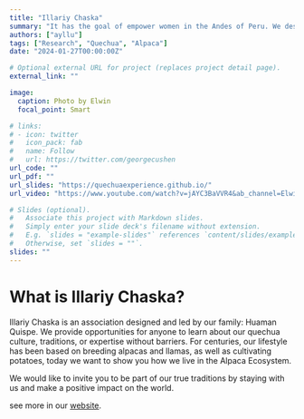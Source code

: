 ```yaml
---
title: "Illariy Chaska"
summary: "It has the goal of empower women in the Andes of Peru. We designe and knitt collection of alpaca fibre garments that might be presented at international events."
authors: ["ayllu"]
tags: ["Research", "Quechua", "Alpaca"]
date: "2024-01-27T00:00:00Z"

# Optional external URL for project (replaces project detail page).
external_link: ""

image:
  caption: Photo by Elwin
  focal_point: Smart

# links:
# - icon: twitter
#   icon_pack: fab
#   name: Follow
#   url: https://twitter.com/georgecushen
url_code: ""
url_pdf: ""
url_slides: "https://quechuaexperience.github.io/"
url_video: "https://www.youtube.com/watch?v=jAYC3BaVVR4&ab_channel=ElwinHuaman"

# Slides (optional).
#   Associate this project with Markdown slides.
#   Simply enter your slide deck's filename without extension.
#   E.g. `slides = "example-slides"` references `content/slides/example-slides.md`.
#   Otherwise, set `slides = ""`.
slides: ""
---
```


# What is Illariy Chaska?

Illariy Chaska is an association designed and led by our family: Huaman Quispe. We provide opportunities for anyone to learn about our quechua culture, traditions, or expertise without barriers. For centuries, our lifestyle has been based on breeding alpacas and llamas, as well as cultivating potatoes, today we want to show you how we live in the Alpaca Ecosystem.

We would like to invite you to be part of our true traditions by staying with us and make a positive impact on the world. 

see more in our [website](https://quechuaexperience.github.io/).